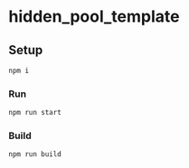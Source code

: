 # hidden_pool_template

## Setup

```sh
npm i
```

### Run

```sh
npm run start
```

### Build

```sh
npm run build
```